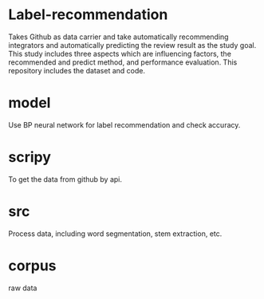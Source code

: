 # Label-recommendation
Takes Github as data carrier and take automatically recommending integrators and automatically predicting the review result as the study goal. This study includes three aspects which are influencing factors, the recommended and predict method, and performance evaluation.
This repository includes the dataset and code.

# model

Use BP neural network for label recommendation and check accuracy.


# scripy

To get the data from github by api.


# src

Process data, including word segmentation, stem extraction, etc.


# corpus

raw data


